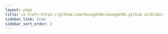```yaml
---
layout: page
title: <a href='https://github.com/Seungoh96/seungoh96.github.io/blob/master/assets/files/seungcheol_CV_ML.pdf'><i class='fab fa-google'></i> Resume</a>
sidebar_link: true
sidebar_sort_order: 2
---
```

